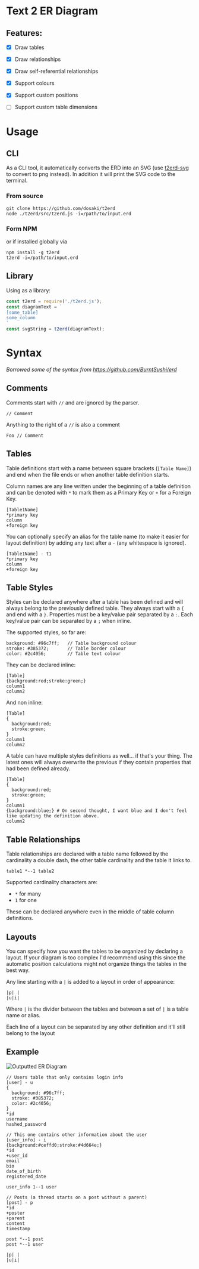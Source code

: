 # Text 2 ER Diagram

## Features:
  - [x] Draw tables
  - [x] Draw relationships
  - [x] Draw self-referential relationships
  - [x] Support colours
  - [x] Support custom positions
  - [ ] Support custom table dimensions


# Usage

## CLI
As a CLI tool, it automatically converts the ERD into an SVG (use [t2erd-svg](https://github.com/dosaki/t2erd-svg) to convert to png instead). In addition it will print the SVG code to the terminal.

### From source
```
git clone https://github.com/dosaki/t2erd
node ./t2erd/src/t2erd.js -i=/path/to/input.erd
```

### Form NPM
or if installed globally via
```
npm install -g t2erd
t2erd -i=/path/to/input.erd
```

## Library
Using as a library:
```javascript
const t2erd = require('./t2erd.js');
const diagramText = `
[some_table]
some_column
`
const svgString = t2erd(diagramText);
```

# Syntax
*Borrowed some of the syntax from https://github.com/BurntSushi/erd*
## Comments
Comments start with `//` and are ignored by the parser.
```
// Comment
```
Anything to the right of a `//` is also a comment
```
Foo // Comment
```

## Tables
Table definitions start with a name between square brackets (`[Table Name]`) and end when the file ends or when another table definition starts.

Column names are any line written under the beginning of a table definition and can be denoted with `*` to mark them as a Primary Key or `+` for a Foreign Key.
```
[Table1Name]
*primary key
column
+foreign key
```

You can optionally specify an alias for the table name (to make it easier for layout definition) by adding any text after a `-` (any whitespace is ignored).
```
[Table1Name] - t1
*primary key
column
+foreign key
```

## Table Styles
Styles can be declared anywhere after a table has been defined and will always belong to the previously defined table.
They always start with a `{` and end with a `}`. Properties must be a key/value pair separated by a `:`. Each key/value pair can be separated by a `;` when inline.

The supported styles, so far are:
```
background: #96c7ff;   // Table background colour
stroke: #385372;       // Table border colour
color: #2c4056;        // Table text colour
```


They can be declared inline:
```
[Table]
{background:red;stroke:green;}
column1
column2
```

And non inline:
```
[Table]
{
  background:red;
  stroke:green;
}
column1
column2
```

A table can have multiple styles definitions as well... if that's your thing. The latest ones will always overwrite the previous if they contain properties that had been defined already.
```
[Table]
{
  background:red;
  stroke:green;
}
column1
{background:blue;} # On second thought, I want blue and I don't feel like updating the definition above.
column2
```

## Table Relationships

Table relationships are declared with a table name followed by the cardinality a double dash, the other table cardinality and the table it links to.
```
table1 *--1 table2
```
Supported cardinality characters are:
* `*` for many
* `1` for one

These can be declared anywhere even in the middle of table column definitions.

## Layouts
You can specify how you want the tables to be organized by declaring a layout.
If your diagram is too complex I'd recommend using this since the automatic position calculations might not organize things the tables in the best way.

Any line starting with a `|` is added to a layout in order of appearance:
```
|p| |
|u|i|
```
Where `|` is the divider between the tables and between a set of `|` is a table name or alias.

Each line of a layout can be separated by any other definition and it'll still belong to the layout

## Example

![Outputted ER Diagram](https://github.com/dosaki/t2erd/blob/master/diagram.png)

```
// Users table that only contains login info
[user] - u
{
  background: #96c7ff;
  stroke: #385372;
  color: #2c4056;
}
*id
username
hashed_password

// This one contains other information about the user
[user_info] - i
{background:#ceffd0;stroke:#4d664e;}
*id
+user_id
email
bio
date_of_birth
registered_date

user_info 1--1 user

// Posts (a thread starts on a post without a parent)
[post] - p
*id
+poster
+parent
content
timestamp

post *--1 post
post *--1 user

|p| |
|u|i|
```
